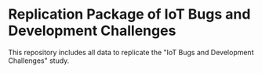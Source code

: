 # Replication Package of IoT Bugs and Development Challenges

This repository includes all data to replicate the "IoT Bugs and Development Challenges" study.
